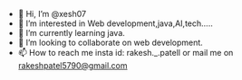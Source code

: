 - 👋 Hi, I’m @xesh07
- 👀 I’m interested in Web development,java,AI,tech.....
- 🌱 I’m currently learning java.
- 💞️ I’m looking to collaborate on web development.
- 📫 How to reach me insta id: rakesh._.patell or mail me on rakeshpatel5790@gmail.com

<!---
xesh07/xesh07 is a ✨ special ✨ repository because its `README.md` (this file) appears on your GitHub profile.
You can click the Preview link to take a look at your changes.
--->
